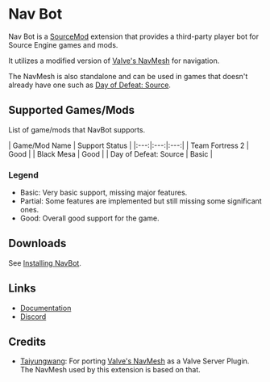 Nav Bot
======

[SourceMod]: https://www.sourcemod.net/
[Nav Mesh VSP]: https://github.com/taiyungwang/valve_source_plugin_navmesh
[Taiyungwang]: https://github.com/taiyungwang
[Documentation]: docs/README.md
[Discord]: https://discord.gg/bh9g8MebJn
[Valve's NavMesh]: https://developer.valvesoftware.com/wiki/Nav_Mesh
[Day of Defeat: Source]: https://store.steampowered.com/app/300/Day_of_Defeat_Source/
[Installing NavBot]: docs/INSTALL.md
[Supported Games/Mods List]: docs/MODS.md

Nav Bot is a [SourceMod] extension that provides a third-party player bot for Source Engine games and mods.

It utilizes a modified version of [Valve's NavMesh] for navigation.

The NavMesh is also standalone and can be used in games that doesn't already have one such as [Day of Defeat: Source].

## Supported Games/Mods

List of game/mods that NavBot supports.

| Game/Mod Name | Support Status |
|:---:|:---:|:---:|
| Team Fortress 2 | Good |
| Black Mesa | Good |
| Day of Defeat: Source | Basic |

### Legend

- Basic: Very basic support, missing major features.
- Partial: Some features are implemented but still missing some significant ones.
- Good: Overall good support for the game.

## Downloads

See [Installing NavBot].

## Links

- [Documentation]
- [Discord]

## Credits

- [Taiyungwang]: For porting [Valve's NavMesh] as a Valve Server Plugin. The NavMesh used by this extension is based on that.